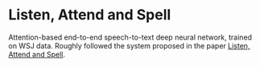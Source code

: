 # Listen, Attend and Spell

Attention-based end-to-end speech-to-text deep neural network, trained on WSJ data. Roughly followed the system proposed in the paper [Listen, Attend and Spell](https://arxiv.org/abs/1508.01211v2).
